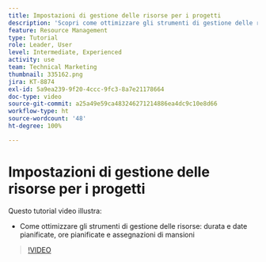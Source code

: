 ```yaml
---
title: Impostazioni di gestione delle risorse per i progetti
description: 'Scopri come ottimizzare gli strumenti di gestione delle risorse: durate e date pianificate, ore pianificate e assegnazioni di mansioni.'
feature: Resource Management
type: Tutorial
role: Leader, User
level: Intermediate, Experienced
activity: use
team: Technical Marketing
thumbnail: 335162.png
jira: KT-8874
exl-id: 5a9ea239-9f20-4ccc-9fc3-8a7e21178664
doc-type: video
source-git-commit: a25a49e59ca483246271214886ea4dc9c10e8d66
workflow-type: ht
source-wordcount: '48'
ht-degree: 100%

---
```


# Impostazioni di gestione delle risorse per i progetti

Questo tutorial video illustra:

* Come ottimizzare gli strumenti di gestione delle risorse: durata e date pianificate, ore pianificate e assegnazioni di mansioni

>[!VIDEO](https://video.tv.adobe.com/v/335162/?quality=12&learn=on)
